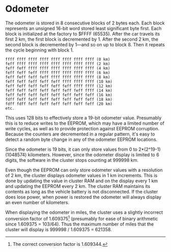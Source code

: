 # Odometer

The odometer is stored in 8 consecutive blocks of 2 bytes each. Each block represents an unsigned 16-bit word stored least significant byte first. Each block is initialized at the factory to $FFFF (65535). After the car travels its first 2 km, the first block is decremented by 1. After the second 2 km, the second block is decremented by 1—and so on up to block 8. Then it repeats the cycle beginning with block 1.

```
ffff ffff ffff ffff ffff ffff ffff ffff (0 km)
feff ffff ffff ffff ffff ffff ffff ffff (2 km)
feff feff ffff ffff ffff ffff ffff ffff (4 km)
feff feff feff ffff ffff ffff ffff ffff (6 km)
feff feff feff feff ffff ffff ffff ffff (8 km)
feff feff feff feff feff ffff ffff ffff (10 km)
feff feff feff feff feff feff ffff ffff (12 km)
feff feff feff feff feff feff feff ffff (14 km)
feff feff feff feff feff feff feff feff (16 km)
fdff feff feff feff feff feff feff feff (18 km)
fdff fdff feff feff feff feff feff feff (20 km)
etc.
```

This uses 128 bits to effectively store a 19-bit odometer value. Presumably this is to reduce writes to the EEPROM, which may have a limited number of write cycles, as well as to provide protection against EEPROM corruption. Because the counters are decremented in a regular pattern, it's easy to detect a random byte change in any of the odometer EEPROM locations.

Since the odometer is 19 bits, it can only store values from 0 to 2*(2^19-1) (1048574) kilometers. However, since the odometer display is limited to 6 digits, the software in the cluster stops counting at 999998 km.

Even though the EEPROM can only store odometer values with a resolution of 2 km, the cluster displays odometer values in 1 km increments. This is done by updating the value in cluster RAM and on the display every 1 km and updating the EEPROM every 2 km. The cluster RAM maintains its contents as long as the vehicle battery is not disconnected. If the cluster does lose power, when power is restored the odometer will always display an even number of kilometers.

When displaying the odometer in miles, the cluster uses a slightly incorrect conversion factor of 1.609375[^1] (presumably for ease of binary arithmetic since 1.609375 = 103/64). Thus the maximum number of miles that the cluster will display is 999998 / 1.609375 = 621358.

[^1]: The correct conversion factor is 1.609344.
